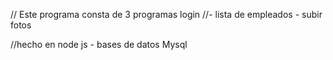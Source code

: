// Este programa consta de 3 programas login 
//- lista de empleados - subir fotos 

//hecho en node js  - bases de datos Mysql 
